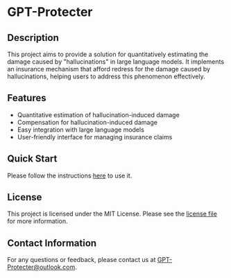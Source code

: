 # GPT-Protecter 
  
## Description  
  
This project aims to provide a solution for quantitatively estimating the damage caused by "hallucinations" in large language models. It implements an insurance mechanism that afford redress for the damage caused by hallucinations, helping users to address this phenomenon effectively.  
  
## Features  
  
* Quantitative estimation of hallucination-induced damage  
* Compensation for hallucination-induced damage  
* Easy integration with large language models  
* User-friendly interface for managing insurance claims  
  
## Quick Start  
  
Please follow the instructions [here]([https://example.com/installation](https://apifox.com/apidoc/shared-70320c4e-516d-4e36-9e72-a9f0d0b1cbd3) ) to use it.  
  
## License  
  
This project is licensed under the MIT License. Please see the [license file](https://example.com/license) for more information.  
  
## Contact Information  
  
For any questions or feedback, please contact us at [GPT-Protecter@outlook.com](mailto:GPT-Protecter@outlook.com).
